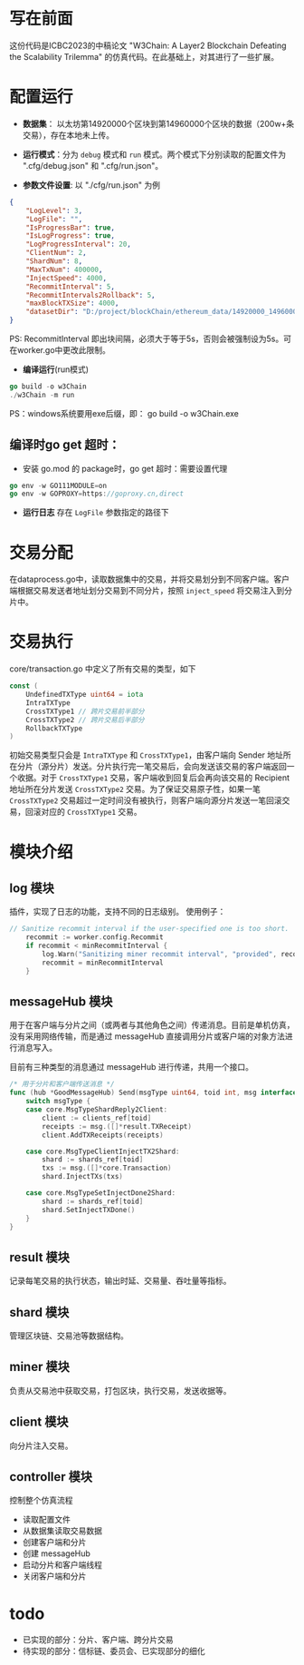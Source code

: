 # 写在前面
这份代码是ICBC2023的中稿论文 "W3Chain: A Layer2 Blockchain Defeating the Scalability Trilemma" 的仿真代码。在此基础上，对其进行了一些扩展。

# 配置运行
+ **数据集**： 以太坊第14920000个区块到第14960000个区块的数据（200w+条交易），存在本地未上传。

+ **运行模式**：分为 `debug` 模式和 `run` 模式。两个模式下分别读取的配置文件为 ".cfg/debug.json" 和 ".cfg/run.json"。

+ **参数文件设置**: 以 "./cfg/run.json" 为例
```json
{
    "LogLevel": 3,
    "LogFile": "",
    "IsProgressBar": true,
    "IsLogProgress": true,
    "LogProgressInterval": 20,
    "ClientNum": 2,
    "ShardNum": 8,
    "MaxTxNum": 400000,
    "InjectSpeed": 4000,
    "RecommitInterval": 5,
    "RecommitIntervals2Rollback": 5,
    "maxBlockTXSize": 4000,
    "datasetDir": "D:/project/blockChain/ethereum_data/14920000_14960000/ExternalTransactionItem.csv"
}
```


PS: RecommitInterval 即出块间隔，必须大于等于5s，否则会被强制设为5s。可在worker.go中更改此限制。


+ **编译运行**(run模式)
``` go
go build -o w3Chain
./w3Chain -m run
```
PS：windows系统要用exe后缀，即： go build -o w3Chain.exe
    
## 编译时go get 超时：
+ 安装 go.mod 的 package时，go get 超时：需要设置代理
``` go
go env -w GO111MODULE=on
go env -w GOPROXY=https://goproxy.cn,direct
```

+ **运行日志**
存在 `LogFile` 参数指定的路径下

# 交易分配
在dataprocess.go中，读取数据集中的交易，并将交易划分到不同客户端。客户端根据交易发送者地址划分交易到不同分片，按照 `inject_speed` 将交易注入到分片中。

# 交易执行
core/transaction.go 中定义了所有交易的类型，如下
``` go
const (
	UndefinedTXType uint64 = iota
	IntraTXType
	CrossTXType1 // 跨片交易前半部分
	CrossTXType2 // 跨片交易后半部分
	RollbackTXType
)
```
初始交易类型只会是 `IntraTXType` 和 `CrossTXType1`，由客户端向 Sender 地址所在分片（源分片）发送。分片执行完一笔交易后，会向发送该交易的客户端返回一个收据。对于 `CrossTXType1` 交易，客户端收到回复后会再向该交易的 Recipient 地址所在分片发送 `CrossTXType2` 交易。为了保证交易原子性，如果一笔 `CrossTXType2` 交易超过一定时间没有被执行，则客户端向源分片发送一笔回滚交易，回滚对应的 `CrossTXType1` 交易。

# 模块介绍
## log 模块
插件，实现了日志的功能，支持不同的日志级别。
使用例子：
``` go
// Sanitize recommit interval if the user-specified one is too short.
    recommit := worker.config.Recommit
    if recommit < minRecommitInterval {
        log.Warn("Sanitizing miner recommit interval", "provided", recommit, "updated", minRecommitInterval)
        recommit = minRecommitInterval
    }
```

## messageHub 模块
用于在客户端与分片之间（或两者与其他角色之间）传递消息。目前是单机仿真，没有采用网络传输，而是通过 messageHub 直接调用分片或客户端的对象方法进行消息写入。

目前有三种类型的消息通过 messageHub 进行传递，共用一个接口。
``` go
/* 用于分片和客户端传送消息 */
func (hub *GoodMessageHub) Send(msgType uint64, toid int, msg interface{}) {
	switch msgType {
	case core.MsgTypeShardReply2Client:
		client := clients_ref[toid]
		receipts := msg.([]*result.TXReceipt)
		client.AddTXReceipts(receipts)

	case core.MsgTypeClientInjectTX2Shard:
		shard := shards_ref[toid]
		txs := msg.([]*core.Transaction)
		shard.InjectTXs(txs)

	case core.MsgTypeSetInjectDone2Shard:
		shard := shards_ref[toid]
		shard.SetInjectTXDone()
	}
}
```

## result 模块
记录每笔交易的执行状态，输出时延、交易量、吞吐量等指标。

## shard 模块
管理区块链、交易池等数据结构。

## miner 模块
负责从交易池中获取交易，打包区块，执行交易，发送收据等。

## client 模块
向分片注入交易。

## controller 模块
控制整个仿真流程
+ 读取配置文件
+ 从数据集读取交易数据
+ 创建客户端和分片
+ 创建 messageHub
+ 启动分片和客户端线程
+ 关闭客户端和分片

# todo
+ 已实现的部分：分片、客户端、跨分片交易
+ 待实现的部分：信标链、委员会、已实现部分的细化









